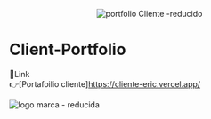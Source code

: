 
<div align="center">
  
![portfolio Cliente -reducido](https://github.com/DIGORACCOON4279/ClienteEric/assets/88150970/a4698dc6-ef5f-4795-b52a-8ed8c7b7a54b)
  
</div> 

# Client-Portfolio

🚀Link </br>
👉[Portafoilio cliente]https://cliente-eric.vercel.app/


![logo marca - reducida](https://github.com/DIGORACCOON4279/ClienteEric/assets/88150970/b0a01df3-b527-41f9-bd12-54c3f44a8cca)
